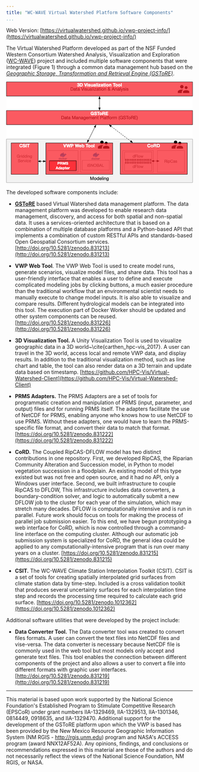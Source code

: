```yaml
---
title: "WC-WAVE Virtual Watershed Platform Software Components"
...
```


Web Version: [https://virtualwatershed.github.io/vwp-project-info/](https://virtualwatershed.github.io/vwp-project-info/)

The Virtual Watershed Platform developed as part of the NSF Funded Western Consortium Watershed Analysis, Visualization and Exploration ([WC-WAVE](http://westernconsortium.org)) project and included multiple software components that were integrated (Figure 1) through a common data management hub based on the [*Geographic Storage, Transformation and Retrieval Engine (GSToRE)*](http://gstore.unm.edu). 

![Figure 1. Virtual Watershed Platform architectural diagram with repository labels superimposed on the separate platform software components.](images/repositoryDiagram.png)

The developed software components include:

* [**GSToRE**](http://gstore.unm.edu) based Virtual Watershed data management platform. The data management platform was developed to enable research data management, discovery, and access for both spatial and non-spatial data. It uses a services-oriented architecture that is based on a combination of multiple database platforms and a Python-based API that implements a combination of custom RESTful APIs and standards-based Open Geospatial Consortium services. [http://doi.org/10.5281/zenodo.831213](http://doi.org/10.5281/zenodo.831213)

* **VWP Web Tool**. The VWP Web Tool is used to create model runs, generate scenarios, visualize model files, and share data. This tool has a user-friendly interface that enables a user to define and execute complicated modeling jobs by clicking buttons, a much easier procedure than the traditional workflow that an environmental scientist needs to manually execute to change model inputs. It is also able to visualize and compare results. Different hydrological models can be integrated into this tool. The execution part of Docker Worker should be updated and other system components can be reused. [http://doi.org/10.5281/zenodo.831226](http://doi.org/10.5281/zenodo.831226)

* **3D Visualization Tool.**  A Unity Visualization Tool is used to visualize geographic data in a 3D world~\cite{carthen_hpc-vis_2017}. A user can travel in the 3D world, access local and remote VWP data, and display results. In addition to the traditional visualization method, such as line chart and table, the tool can also render data on a 3D terrain and update data based on timestamp. [https://github.com/HPC-Vis/Virtual-Watershed-Client](https://github.com/HPC-Vis/Virtual-Watershed-Client)

* **PRMS Adapters.** The PRMS Adapters are a set of tools for programmatic creation and manipulation of PRMS (input, parameter, and output) files and for running PRMS itself. The adapters facilitate the use of NetCDF for PRMS, enabling anyone who knows how to use NetCDF to use PRMS. Without these adapters, one would have to learn the PRMS-specific file format, and convert their data to match that format. [https://doi.org/10.5281/zenodo.831222](https://doi.org/10.5281/zenodo.831222)

* **CoRD.** The Coupled RipCAS-DFLOW model has two distinct contributions in one
repository. First, we developed RipCAS, the Riparian Community Alteration and Succession model, in Python to model vegetation succession in a floodplain. An existing model of this type existed but was not free and open source, and it had no API, only a Windows user interface. Second, we built infrastructure to couple RipCAS to  DFLOW, This infrastructure includes data converters, a boundary-condition solver, and logic to automatically submit a new DFLOW job to the cluster for each year  of the simulation, which may stretch many decades.   DFLOW is computationally intensive and is run in parallel.  Future work should focus on tools for making the process of parallel job submission easier. To this end, we have begun prototyping a web interface for CoRD, which is now controlled through a command-line interface on the computing cluster. Although our automatic job submission system is specialized for CoRD, the general idea could be applied to any computationally-intensive program that is run over many years on a cluster. [https://doi.org/10.5281/zenodo.831215](https://doi.org/10.5281/zenodo.831215)

* **CSIT.** The WC-WAVE Climate Station Interpolation Toolkit (CSIT). CSIT is a set of tools for creating spatially interpolated grid surfaces from climate station data by time-step. Included is a cross validation toolkit that produces several uncertainty surfaces for each interpolation time step and records the processing time required to calculate each grid surface. [https://doi.org/10.5281/zenodo.1012362](https://doi.org/10.5281/zenodo.1012362)


Additional software utilities that were developed by the project include:

* **Data Converter Tool.** The Data converter tool was created to convert files formats. A user can convert the text files into NetCDF files and vise-versa. The data converter is necessary because NetCDF file is commonly used in the web tool but most models only accept and generate text files. This tool enables the connection between different components of the project and also allows a user to convert a file into different formats with graphic user interfaces. [http://doi.org/10.5281/zenodo.831219](http://doi.org/10.5281/zenodo.831219)

----------------------

This material is based upon work supported by the National Science Foundation's Established Program to Stimulate Competitive Research (EPSCoR) under grant numbers IIA-1329469,  <!-- NV Track 2 (no track 1 funds from NV for this project.) -->
IIA-1329513, <!--  % ID Track 2 (IWG) -->
IIA-1301346, <!--  % NM Track 1 -->
0814449, <!--  % Previous NM Track 1 -->
0918635, <!--  % Previous NM Track 2 -->
and IIA-1329470. <!--  % NM Track 2 -->
Additional support for the development of the GSToRE platform upon which the VWP is based has been provided by the New Mexico Resource Geographic Information System (NM RGIS - http://rgis.unm.edu) program and NASA's ACCESS program (award NNX12AF52A). Any opinions, findings, and conclusions or recommendations expressed in this material are those of the authors and do not necessarily reflect the views of the National Science Foundation, NM RGIS, or NASA.
